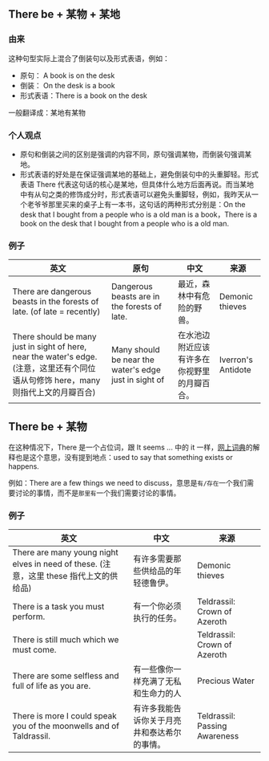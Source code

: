 ## There be + 某物 + 某地

### 由来

这种句型实际上混合了倒装句以及形式表语，例如：

- 原句：        A book is on the desk
- 倒装：        On the desk is a book
- 形式表语：There is a book on the desk

一般翻译成：某地有某物

### 个人观点

- 原句和倒装之间的区别是强调的内容不同，原句强调某物，而倒装句强调某地。
- 形式表语的好处是在保证强调某地的基础上，避免倒装句中的头重脚轻。形式表语 There 代表这句话的核心是某地，但具体什么地方后面再说。而当某地中有从句之类的修饰成分时，形式表语可以避免头重脚轻，例如，我昨天从一个老爷爷那里买来的桌子上有一本书，这句话的两种形式分别是：On the desk that I bought from a people who is a old man is a book，There is a book on the desk that I bought from a people who is a old man. 

### 例子

| 英文                                                         | 原句                                                  | 中文                                         | 来源               |
| ------------------------------------------------------------ | ----------------------------------------------------- | -------------------------------------------- | ------------------ |
| There are dangerous beasts in the forests of late. (of late = recently) | Dangerous beasts are in the forests of late.          | 最近，森林中有危险的野兽。                   | Demonic thieves    |
| There should be many just in sight of here, near the water's edge. (注意，这里还有个同位语从句修饰 here，many 则指代上文的月瓣百合) | Many should be near the water's edge just in sight of | 在水池边附近应该有许多在你视野里的月瓣百合。 | Iverron's Antidote |

## There be + 某物

在这种情况下，There 是一个占位词，跟 It seems ... 中的 it 一样，[网上词典](https://www.ldoceonline.com/dictionary/there-is-exists-remains-etc)的解释也是这个意思，没有提到地点：used to say that something exists or happens.

例如：There are a few things we need to discuss，意思是`有/存在`一个我们需要讨论的事情，而不是`那里有`一个我们需要讨论的事情。

### 例子

| 英文                                                         | 中文                                         | 来源                          |
| ------------------------------------------------------------ | -------------------------------------------- | ----------------------------- |
| There are many young night elves in need of these. (注意，这里 these 指代上文的供给品) | 有许多需要那些供给品的年轻德鲁伊。           | Demonic thieves               |
| There is a task you must perform.                            | 有一个你必须执行的任务。                     | Teldrassil: Crown of Azeroth  |
| There is still much which we must come.                      |                                              | Teldrassil: Crown of Azeroth  |
| There are some selfless and full of life as you are.         | 有一些像你一样充满了无私和生命力的人         | Precious Water                |
| There is more I could speak you of the moonwells and of Taldrassil. | 有许多我能告诉你关于月亮井和泰达希尔的事情。 | Teldrassil: Passing Awareness |


